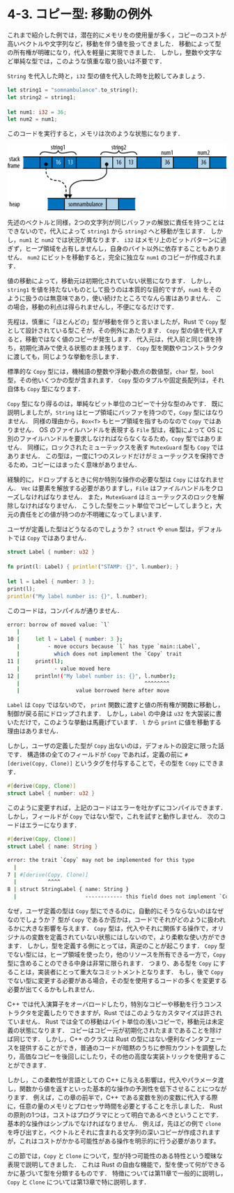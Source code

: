 # 4-3. コピー型: 移動の例外
これまで紹介した例では，潜在的にメモリをの使用量が多く，コピーのコストが高いベクトルや文字列など，移動を伴う値を扱ってきました．
移動によって型の所有権が明確になり，代入を軽量に実現できました．
しかし，整数や文字など単純な型では，このような慎重な取り扱いは不要です．

```String``` を代入した時と，```i32``` 型の値を代入した時を比較してみましょう．

```rust
let string1 = "somnambulance".to_string();
let string2 = string1;

let num1: i32 = 36;
let num2 = num1;
```

このコードを実行すると，メモリは次のような状態になります．

<div align="center"><img src="../images/ch04_11.png" width=600></div>

先述のベクトルと同様，2つの文字列が同じバッファの解放に責任を持つことはできないので，代入によって ```string1``` から ```string2``` へと移動が生じます．
しかし，```num1``` と ```num2``` では状況が異なります．
```i32``` はメモリ上のビットパターンに過ぎず，ヒープ領域を占有しませんし，自身のバイト以外に依存することもありません．
```num2``` にビットを移動すると，完全に独立な ```num1``` のコピーが作成されます．

値の移動によって，移動元は初期化されていない状態になります．
しかし，```string1``` を値を持たないものとして扱うのは本質的な目的ですが，```num1``` をそのように扱うのは無意味であり，使い続けたところでなんら害はありません．
この場合，移動の利点は得られませんし，不便になるだけです．

先程は，慎重に「ほとんどの」型が移動を伴うと言いましたが，Rust で ```Copy``` 型として設計されている型こそが，その例外にあたります．
```Copy``` 型の値を代入すると，移動ではなく値のコピーが発生します．
代入元は，代入前と同じ値を持ち，初期化済みで使える状態のまま残ります．
```Copy``` 型を関数やコンストラクタに渡しても，同じような挙動を示します．

標準的な ```Copy``` 型には，機械語の整数や浮動小数点の数値型，```char``` 型，```bool``` 型，その他いくつかの型が含まれます．
```Copy``` 型のタプルや固定長配列は，それ自体も ```Copy``` 型になります．

```Copy``` 型になり得るのは，単純なビット単位のコピーで十分な型のみです．
既に説明しましたが，```String``` はヒープ領域にバッファを持つので，```Copy``` 型にはなりません．
同様の理由から，```Box<T>``` もヒープ領域を指すものなので ```Copy``` ではありません．
OS のファイルハンドルを表現する ```File``` 型は，複製によって OS に別のファイルハンドルを要求しなければならなくなるため，```Copy``` 型ではありません．
同様に，ロックされたミューテックスを表す ```MutexGuard``` 型も ```Copy``` ではありません．
この型は，一度に1つのスレッドだけがミューテックスを保持できるため，コピーにはまったく意味がありません．

経験的に，ドロップするときに何か特別な操作の必要な型は ```Copy``` にはなれません．
```Vec``` は要素を解放する必要がありますし，```File``` はファイルハンドルをクローズしなければなりません．
また，```MutexGuard``` はミューテックスのロックを解除しなければなりません．
こうした型をニット単位でコピーしてしまうと，大元の責任をどの値が持つのか不明確になってしまいます．

ユーザが定義した型はどうなるのでしょうか？
```struct``` や ```enum``` 型は，デフォルトでは ```Copy``` ではありません．

```rust
struct Label { number: u32 }

fn print(l: Label) { println!("STAMP: {}", l.number); }

let l = Label { number: 3 };
print(l);
println!("My label number is: {}", l.number);
```

このコードは，コンパイルが通りません．

```bash
error: borrow of moved value: `l`
   |
10 |     let l = Label { number: 3 };
   |         - move occurs because `l` has type `main::Label`,
   |           which does not implement the `Copy` trait
11 |     print(l);
   |           - value moved here
12 |     println!("My label number is: {}", l.number);
   |                                        ^^^^^^^^
   |                  value borrowed here after move
```

```Label``` は ```Copy``` ではないので， ```print``` 関数に渡すと値の所有権が関数に移動し，制御が戻る前にドロップされます．
しかし，```Label``` の中身は ```u32``` を大袈裟に書いただけで，このような挙動は馬鹿げています．
```l``` から ```print``` に値を移動する理由はありません．

しかし，ユーザの定義した型が ```Copy``` 出ないのは，デフォルトの設定に限った話です．
構造体の全てのフィールドが ```Copy``` であれば，定義の前に ```#[derive(Copy, Clone)]``` というタグを付与することで，その型を ```Copy``` にできます．

```rust
#[derive(Copy, Clone)]
struct Label { number: u32 }
```

このように変更すれば，上記のコードはエラーを吐かずにコンパイルできます．
しかし，フィールドが ```Copy``` ではない型で，これを試すと動作しません．
次のコードはエラーになります．

```rust
#[derive(Copy, Clone)]
struct Label { name: String }
```

```bash
error: the trait `Copy` may not be implemented for this type
  |
7 | #[derive(Copy, Clone)]
  |          ^^^^
8 | struct StringLabel { name: String }
  |                      ------------ this field does not implement `Copy`
```

なぜ，ユーザ定義の型は ```Copy``` 型にできるのに，自動的にそうならないのはなぜなのでしょうか？
型が ```Copy``` であるか否かは，コードでそれがどのように扱われるかに大きな影響を与えます．
```Copy``` 型は，代入やそれに関係する操作で，オリジナルの変数を定義されていない状態にはしないので，より柔軟な使い方ができます．
しかし，型を定義する側にとっては，真逆のことが起こります．
```Copy``` 型でない型には，ヒープ領域を使ったり，他のリソースを所有できる一方で，```Copy``` 型に含めることのできる中身は非常に限られます．
つまり、ある型を ```Copy``` にすることは，実装者にとって重大なコミットメントとなります．
もし，後で ```Copy``` でない型に変更する必要がある場合，その型を使用するコードの多くを変更する必要が出てくるかもしれません．

C++ では代入演算子をオーバロードしたり，特別なコピーや移動を行うコンストラクタを定義したりできますが，Rust ではこのようなカスタマイズは許されていません．
Rust では全ての移動はバイト単位の浅いコピーで，移動元は未定義の状態になります．
コピーはコピー元が初期化されたままであることを除けば同じです．
しかし，C++ のクラスは Rust の型にはない便利なインタフェースを提供することができ，普通のコードが暗黙のうちに参照カウントを調整したり，高価なコピーを後回しにしたり，その他の高度な実装トリックを使用することができます．

しかし，この柔軟性が言語としての C++ に与える影響は，代入やパラメータ渡し，関数から値を返すといった基本的な操作の予測性を低下させることにつながります．
例えば，この章の前半で，C++ である変数を別の変数に代入する際に，任意の量のメモリとプロセッサ時間を必要とすることを示しました．
Rust の原則の1つは，コストはプログラマにとって明白であるべきということです．
基本的な操作はシンプルでなければなりません．
例えば，先ほどの例で ```clone``` を呼び出すと，ベクトルとそれに含まれる文字列の深いコピーが作成されますが，これはコストがかかる可能性がある操作を明示的に行う必要があります。

この節では，```Copy``` と ```Clone``` について，型が持つ可能性のある特性という曖昧な表現で説明してきました．
これは Rust の自由な機能で，型を使って何ができるかに基づいて型を分類するものです．
特徴については第11章で一般的に説明し，```Copy``` と ```Clone``` については第13章で特に説明します．
